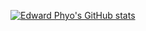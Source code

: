 [![Edward Phyo's GitHub stats](https://github-readme-stats.vercel.app/api?username=Edward-Phyo&theme=radical)](https://github.com/anuraghazra/github-readme-stats)
